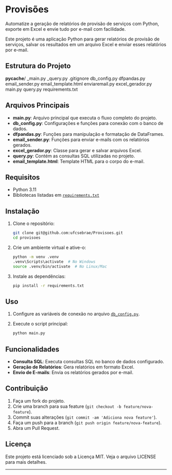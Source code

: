 # Provisões

Automatize a geração de relatórios de provisão de serviços com Python, exporte em Excel e envie tudo por e-mail com facilidade.

Este projeto é uma aplicação Python para gerar relatórios de provisão de serviços, salvar os resultados em um arquivo Excel e enviar esses relatórios por e-mail.


## Estrutura do Projeto
__pycache__/
_main.py
_query.py
.gitignore
db_config.py
dfpandas.py
email_sender.py
email_template.html
enviaremail.py
excel_gerador.py
main.py
query.py
requirements.txt

## Arquivos Principais

- **main.py**: Arquivo principal que executa o fluxo completo do projeto.
- **db_config.py**: Configurações e funções para conexão com o banco de dados.
- **dfpandas.py**: Funções para manipulação e formatação de DataFrames.
- **email_sender.py**: Funções para enviar e-mails com os relatórios gerados.
- **excel_gerador.py**: Classe para gerar e salvar arquivos Excel.
- **query.py**: Contém as consultas SQL utilizadas no projeto.
- **email_template.html**: Template HTML para o corpo do e-mail.

## Requisitos

- Python 3.11
- Bibliotecas listadas em [`requirements.txt`](requirements.txt )

## Instalação

1. Clone o repositório:
    ```sh
    git clone git@github.com:ufcsebrae/Provisoes.git
    cd provisoes
    ```

2. Crie um ambiente virtual e ative-o:
    ```sh
    python -m venv .venv
    .venv\Scripts\activate  # No Windows
    source .venv/bin/activate  # No Linux/Mac
    ```

3. Instale as dependências:
    ```sh
    pip install -r requirements.txt
    ```

## Uso

1. Configure as variáveis de conexão no arquivo [`db_config.py`](db_config.py ).

2. Execute o script principal:
    ```sh
    python main.py
    ```

## Funcionalidades

- **Consulta SQL**: Executa consultas SQL no banco de dados configurado.
- **Geração de Relatórios**: Gera relatórios em formato Excel.
- **Envio de E-mails**: Envia os relatórios gerados por e-mail.

## Contribuição

1. Faça um fork do projeto.
2. Crie uma branch para sua feature (`git checkout -b feature/nova-feature`).
3. Commit suas alterações (`git commit -am 'Adiciona nova feature'`).
4. Faça um push para a branch (`git push origin feature/nova-feature`).
5. Abra um Pull Request.

## Licença

Este projeto está licenciado sob a Licença MIT. Veja o arquivo LICENSE para mais detalhes.

---


